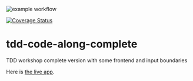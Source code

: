 ![example workflow](https://github.com/github/docs/actions/workflows/node.js.yml/badge.svg)

[![Coverage Status](https://coveralls.io/repos/github/EDGENortheastern/tdd-code-along-complete/badge.svg?branch=main)](https://coveralls.io/github/EDGENortheastern/tdd-code-along-complete?branch=main)

# tdd-code-along-complete
TDD workshop complete version with some frontend and input boundaries

Here is [the live app](https://edgenortheastern.github.io/tdd-code-along-complete/).
